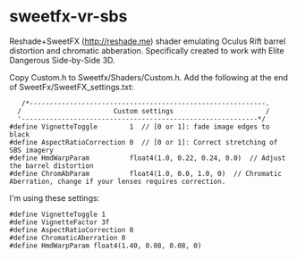 # sweetfx-vr-sbs
Reshade+SweetFX (http://reshade.me) shader emulating Oculus Rift barrel distortion and chromatic abberation. Specifically created to work with Elite Dangerous Side-by-Side 3D.

Copy Custom.h to Sweetfx/Shaders/Custom.h.
Add the following at the end of SweetFx/SweetFX_settings.txt:

       /*-----------------------------------------------------------.
      /                       Custom settings                       /
      '-----------------------------------------------------------*/
    #define VignetteToggle        1  // [0 or 1]: fade image edges to black
    #define AspectRatioCorrection 0  // [0 or 1]: Correct stretching of SBS imagery
    #define HmdWarpParam          float4(1.0, 0.22, 0.24, 0.0)  // Adjust the barrel distortion
    #define ChromAbParam          float4(1.0, 0.0, 1.0, 0)  // Chromatic Aberration, change if your lenses requires correction.

I'm using these settings:

    #define VignetteToggle 1
    #define VignetteFactor 3f
    #define AspectRatioCorrection 0
    #define ChromaticAberration 0
    #define HmdWarpParam float4(1.40, 0.08, 0.08, 0)
